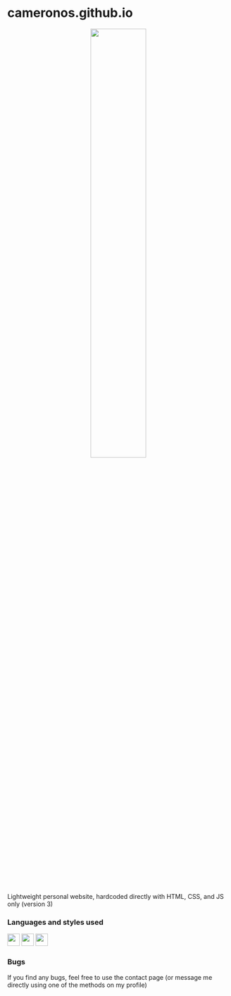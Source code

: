 # cameronos.github.io
<p align="center"><img width=50% src="https://cameronos.github.io/img/embed.png"></p>
Lightweight personal website, hardcoded directly with HTML, CSS, and JS only (version 3)<br>

### Languages and styles used
<p>
   <A href="https://developer.mozilla.org/en-US/docs/Glossary/HTML5"><img height="28" width="28" src="https://cameronos.github.io/img/icon/html5.svg" /></a>
   <A href="https://developer.mozilla.org/en-US/docs/Web/CSS"><img height="28" width="28" src="https://cameronos.github.io/img/icon/css3.svg" /></a>
    <A href="https://www.javascript.com/"><img height="28" width="28" src="https://cameronos.github.io/img/icon/js.svg" /></a>
</p>

### Bugs
If you find any bugs, feel free to use the contact page (or message me directly using one of the methods on my profile)
